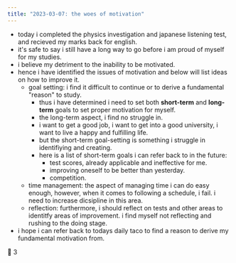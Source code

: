 ```yaml
---
title: "2023-03-07: the woes of motivation"
---
```


- today i completed the physics investigation and japanese listening test, and recieved my marks back for english.
- it's safe to say i still have a long way to go before i am proud of myself for my studies.
- i believe my detriment to the inability to be motivated.
- hence i have identified the issues of motivation and below will list ideas on how to improve it.
  - goal setting: i find it difficult to continue or to derive a fundamental "reason" to study.
    - thus i have determined i need to set both **short-term** and **long-term** goals to set proper motivation for myself.
    - the long-term aspect, i find no struggle in.
    - i want to get a good job, i want to get into a good university, i want to live a happy and fulfilling life.
    - but the short-term goal-setting is something i struggle in identifiying and creating.
    - here is a list of short-term goals i can refer back to in the future:
      - test scores, already applicable and ineffective for me.
      - improving oneself to be better than yesterday.
      - competition.
  - time management: the aspect of managing time i can do easy enough, however, when it comes to following a schedule, i fail. i need to increase dicsipline in this area.
  - reflection: furthermore, i should reflect on tests and other areas to identitfy areas of improvement. i find myself not reflecting and rushing to the doing stage.
- i hope i can refer back to todays daily taco to find a reason to derive my fundamental motivation from.

🌮 3
